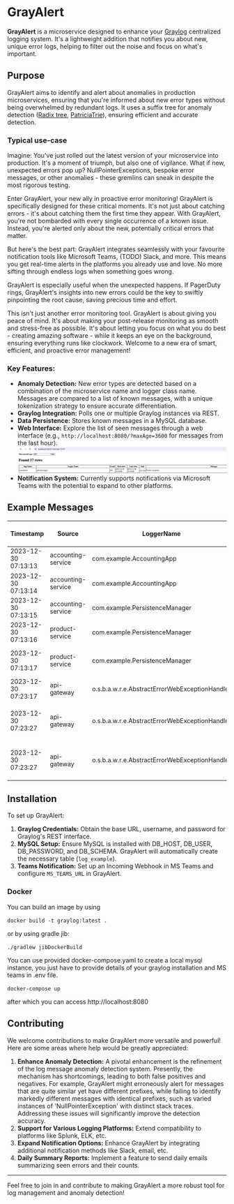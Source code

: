 # GrayAlert

**GrayAlert** is a microservice designed to enhance your [Graylog](https://github.com/Graylog2/graylog2-server) centralized logging system. It's a lightweight addition that notifies you about new, unique error logs, helping to filter out the noise and focus on what's important.

## Purpose

GrayAlert aims to identify and alert about anomalies in production microservices, ensuring that you're informed about new error types without being overwhelmed by redundant logs. It uses a suffix tree for anomaly detection ([Radix tree](https://en.wikipedia.org/wiki/Radix_tree), [PatriciaTrie](https://commons.apache.org/proper/commons-collections/apidocs/org/apache/commons/collections4/trie/PatriciaTrie.html)), ensuring efficient and accurate detection.

### Typical use-case

Imagine: You've just rolled out the latest version of your microservice into production. It's a moment of triumph, but also one of vigilance. What if new, unexpected errors pop up? NullPointerExceptions, bespoke error messages, or other anomalies - these gremlins can sneak in despite the most rigorous testing.

Enter GrayAlert, your new ally in proactive error monitoring! GrayAlert is specifically designed for these critical moments. It's not just about catching errors - it's about catching them the first time they appear. With GrayAlert, you're not bombarded with every single occurrence of a known issue. Instead, you're alerted only about the new, potentially critical errors that matter.

But here's the best part: GrayAlert integrates seamlessly with your favourite notification tools like Microsoft Teams, (TODO) Slack, and more. This means you get real-time alerts in the platforms you already use and love. No more sifting through endless logs when something goes wrong.

GrayAlert is especially useful when the unexpected happens. If PagerDuty rings, GrayAlert's insights into new errors could be the key to swiftly pinpointing the root cause, saving precious time and effort.

This isn't just another error monitoring tool. GrayAlert is about giving you peace of mind. It's about making your post-release monitoring as smooth and stress-free as possible. It's about letting you focus on what you do best - creating amazing software - while it keeps an eye on the background, ensuring everything runs like clockwork. Welcome to a new era of smart, efficient, and proactive error management!




### Key Features:

- **Anomaly Detection:** New error types are detected based on a combination of the microservice name and logger class name. Messages are compared to a list of known messages, with a unique tokenization strategy to ensure accurate differentiation.
- **Graylog Integration:** Polls one or multiple Graylog instances via REST.
- **Data Persistence:** Stores known messages in a MySQL database.
- **Web Interface:** Explore the list of seen messages through a web interface (e.g., `http://localhost:8080/?maxAge=3600` for messages from the last hour).
![Screenshot](web-example.png)
- **Notification System:** Currently supports notifications via Microsoft Teams with the potential to expand to other platforms.

## Example Messages

| Timestamp           | Source             | LoggerName                     | Message                                     | Is It Interesting?                       | will grayalert notify? |
|---------------------|--------------------|--------------------------------|---------------------------------------------|------------------------------------------|------------------------------------------|
| 2023-12-30 07:13:13 | accounting-service | com.example.AccountingApp      | Something went wrong with request 123       | Yes (first occurrence)                   | Yes |
| 2023-12-30 07:13:14 | accounting-service | com.example.AccountingApp      | Something went wrong with response 456      | No (similar to previous)                 | No |
| 2023-12-30 07:13:15 | accounting-service | com.example.PersistenceManager | java.lang.NullPointerException              | Yes (different category)                 | Yes |
| 2023-12-30 07:13:16 | product-service    | com.example.PersistenceManager | java.lang.NullPointerException with stacktrace1             | Yes (different microservice)             | Yes |
| 2023-12-30 07:13:17 | product-service    | com.example.PersistenceManager | java.lang.NullPointerException with stacktrace2   | yes (similar to already seen message)     | No :( |
| 2023-12-30 07:23:17 | api-gateway    | o.s.b.a.w.r.e.AbstractErrorWebExceptionHandler | [6683c8d3-28053735] 500 Server Error for HTTP GET "/user/info"   | Yes (first time for this problem)     | Yes |
| 2023-12-30 07:23:27 | api-gateway    | o.s.b.a.w.r.e.AbstractErrorWebExceptionHandler | [1183c8d2-12033373] 500 Server Error for HTTP GET "/user/info"   |  no (too similar to previous, but with different prefix) | Yes  :(|
| 2023-12-30 07:23:27 | api-gateway    | o.s.b.a.w.r.e.AbstractErrorWebExceptionHandler | [1183c8d2-12033456] 500 Server Error for HTTP GET "/user/details"   | Yes (currently grayalert would notify about it) | Yes |


## Installation

To set up GrayAlert:

1. **Graylog Credentials:** Obtain the base URL, username, and password for Graylog's REST interface.
2. **MySQL Setup:** Ensure MySQL is installed with DB_HOST, DB_USER, DB_PASSWORD, and DB_SCHEMA. GrayAlert will automatically create the necessary table (`log_example`).
3. **Teams Notification:** Set up an Incoming Webhook in MS Teams and configure `MS_TEAMS_URL` in GrayAlert.

### Docker

You can build an image by using
```
docker build -t graylog:latest .
```
or by using gradle jib:
```
./gradlew jibDockerBuild
```

You can use provided docker-compose.yaml to create a local mysql instance, you just have to provide details of your graylog installation and MS teams in .env file.

```
docker-compose up
```

after which you can access http://localhost:8080


## Contributing

We welcome contributions to make GrayAlert more versatile and powerful! Here are some areas where help would be greatly appreciated:
1. **Enhance Anomaly Detection:** A pivotal enhancement is the refinement of the log message anomaly detection system. Presently, the mechanism has shortcomings, leading to both false positives and negatives. For example, GrayAlert might erroneously alert for messages that are quite similar yet have different prefixes, while failing to identify markedly different messages with identical prefixes, such as varied instances of 'NullPointerException' with distinct stack traces. Addressing these issues will significantly improve the detection accuracy.
2. **Support for Various Logging Platforms:** Extend compatibility to platforms like Splunk, ELK, etc.
3. **Expand Notification Options:** Enhance GrayAlert by integrating additional notification methods like Slack, email, etc.
4. **Daily Summary Reports:** Implement a feature to send daily emails summarizing seen errors and their counts.

---

Feel free to join in and contribute to making GrayAlert a more robust tool for log management and anomaly detection!
